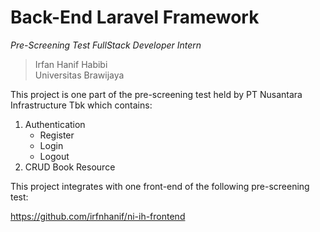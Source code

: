 # Back-End Laravel Framework

*Pre-Screening Test FullStack Developer Intern*

> Irfan Hanif Habibi <br>
> Universitas Brawijaya

This project is one part of the pre-screening test held by PT Nusantara Infrastructure Tbk which contains:
1. Authentication
    * Register
    * Login
    * Logout
3. CRUD Book Resource

This project integrates with one front-end of the following pre-screening test:

https://github.com/irfnhanif/ni-ih-frontend